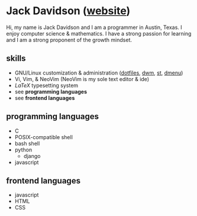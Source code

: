 # Jack Davidson ([website](https://jack-davidson.github.io/site/))
Hi, my name is Jack Davidson and I am a programmer in Austin, Texas. I enjoy
computer science & mathematics. I have a strong passion for learning and I am a
strong proponent of the growth mindset.

## skills
- GNU/Linux customization & administration ([dotfiles](https://github.com/jack-davidson/config), [dwm](https://github.com/jack-davidson/dwm), [st](https://github.com/jack-davidson/st), [dmenu](https://github.com/jack-davidson/dmenu))
- Vi, Vim, & NeoVim (NeoVim is my sole text editor & ide)
- *LaTeX* typesetting system
- see **programming languages**
- see **frontend languages**

## programming languages
- C
- POSIX-compatible shell
- bash shell
- python
	- django
- javascript

## frontend languages
- javascript
- HTML
- CSS
